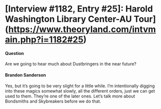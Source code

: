 # [Interview #1182, Entry #25]: Harold Washington Library Center-AU Tour](https://www.theoryland.com/intvmain.php?i=1182#25)

#### Question

Are we going to hear much about Dustbringers in the near future?

#### Brandon Sanderson

Yes, but it’s going to be very slight for a little while. I’m intentionally digging into these magics somewhat slowly, all the different orders, just we can get used to them. They’re one of the later ones. Let’s talk more about Bondsmiths and Skybreakers before we do that.

